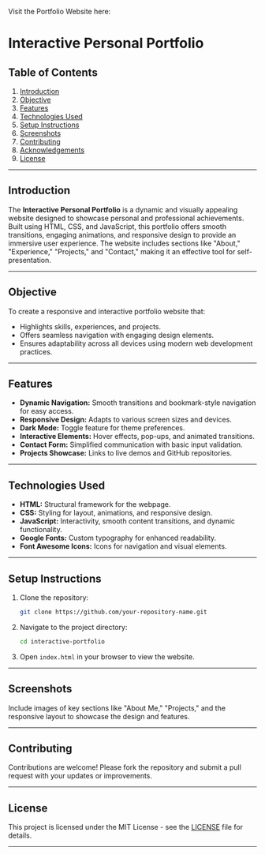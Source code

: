 Visit the Portfolio Website here: 

# Interactive Personal Portfolio

## Table of Contents
1. [Introduction](#introduction)
2. [Objective](#objective)
3. [Features](#features)
4. [Technologies Used](#technologies-used)
5. [Setup Instructions](#setup-instructions)
6. [Screenshots](#screenshots)
7. [Contributing](#contributing)
8. [Acknowledgements](#acknowledgements)
9. [License](#license)

---

## Introduction

The **Interactive Personal Portfolio** is a dynamic and visually appealing website designed to showcase personal and professional achievements. Built using HTML, CSS, and JavaScript, this portfolio offers smooth transitions, engaging animations, and responsive design to provide an immersive user experience. The website includes sections like "About," "Experience," "Projects," and "Contact," making it an effective tool for self-presentation.

---

## Objective

To create a responsive and interactive portfolio website that:
- Highlights skills, experiences, and projects.
- Offers seamless navigation with engaging design elements.
- Ensures adaptability across all devices using modern web development practices.

---

## Features

- **Dynamic Navigation:** Smooth transitions and bookmark-style navigation for easy access.
- **Responsive Design:** Adapts to various screen sizes and devices.
- **Dark Mode:** Toggle feature for theme preferences.
- **Interactive Elements:** Hover effects, pop-ups, and animated transitions.
- **Contact Form:** Simplified communication with basic input validation.
- **Projects Showcase:** Links to live demos and GitHub repositories.

---

## Technologies Used

- **HTML:** Structural framework for the webpage.
- **CSS:** Styling for layout, animations, and responsive design.
- **JavaScript:** Interactivity, smooth content transitions, and dynamic functionality.
- **Google Fonts:** Custom typography for enhanced readability.
- **Font Awesome Icons:** Icons for navigation and visual elements.

---

## Setup Instructions

1. Clone the repository:
   ```bash
   git clone https://github.com/your-repository-name.git
   ```
2. Navigate to the project directory:
   ```bash
   cd interactive-portfolio
   ```
3. Open `index.html` in your browser to view the website.

---

## Screenshots

Include images of key sections like "About Me," "Projects," and the responsive layout to showcase the design and features.

---

## Contributing

Contributions are welcome! Please fork the repository and submit a pull request with your updates or improvements.

---

## License

This project is licensed under the MIT License - see the [LICENSE](LICENSE) file for details.

--- 
